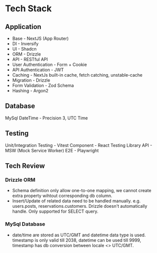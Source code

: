 # Tech Stack

## Application
- Base - NextJS (App Router)
- DI - Inversify
- UI - Shadcn
- ORM - Drizzle
- API - RESTful API
- User Authentication - Form + Cookie
- API Authentication - JWT
- Caching - NextJs built-in cache, fetch catching, unstable-cache
- Migration - Drizzle
- Form Validation - Zod Schema
- Hashing - Argon2

## Database
MySql
DateTime - Precision 3, UTC Time

## Testing
Unit/Integration Testing - Vitest
Component - React Testing Library
API - MSW (Mock Service Worker)
E2E - Playwright


## Tech Review
### Drizzle ORM
- Schema definition only allow one-to-one mapping, we cannot create extra property wihtout corresponding db column.
- Insert/Update of related data need to be handled manually. e.g. users.posts, reservations.customers. Drizzle doesn't automatically handle. Only supported for SELECT query.

### MySql Database
- date/time are stored as UTC/GMT and datetime data type is used. timestamp is only valid till 2038, datetime can be used till 9999, timestamp has db conversion between locale <> UTC/GMT.